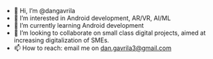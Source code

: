 - 👋 Hi, I’m @dangavrila
- 👀 I’m interested in Android development, AR/VR, AI/ML
- 🌱 I’m currently learning Android development
- 💞️ I’m looking to collaborate on small class digital projects, aimed at increasing digitalization of SMEs.
- 📫 How to reach: email me on dan.gavrila3@gmail.com

<!---
dangavrila/dangavrila is a ✨ special ✨ repository because its `README.md` (this file) appears on your GitHub profile.
You can click the Preview link to take a look at your changes.
--->
